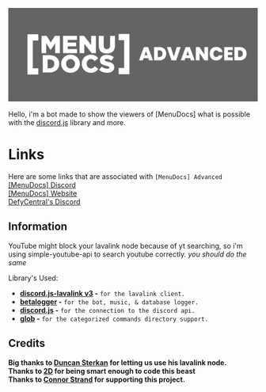 ![MenuDocs AdvancedBanner](MenuDocs.jpg "MDAdv")

Hello, i'm a bot made to show the viewers of [MenuDocs] what is possible with the [discord.js](https://discord.js.org/) library and more.

# Links

Here are some links that are associated with `[MenuDocs] Advanced`  
[[MenuDocs] Discord](https://discord.gg/MgVaazZ)  
[[MenuDocs] Website](https://menudocs.org/)  
[DefyCentral's Discord](https://discord.gg/FHR2msy)  

## Information

YouTube might block your lavalink node because of yt searching, so i'm using simple-youtube-api to search youtube correctly.
*you should do the same*

Library's Used:

- **[discord.js-lavalink v3](https://npmjs.com/discord.js-lavalink) -** `for the lavalink client.`
- **[betalogger](https://npmjs.com/betalogger) -** `for the bot, music, & database logger.`
- **[discord.js](https://npmjs.com/discord.js) -** `for the connection to the discord api.`
- **[glob](https://npmjs**.com/glob) -** `for the categorized commands directory support.`

## Credits

**Big thanks to [Duncan Sterkan](https://twitter.com/duncte123) for letting us use his lavalink node.**  
**Thanks to [2D](https://twitter.com/The2DPerson) for being smart enough to code this beast**  
**Thanks to [Connor Strand](https://twitter.com/Strandable) for supporting this project.**  
